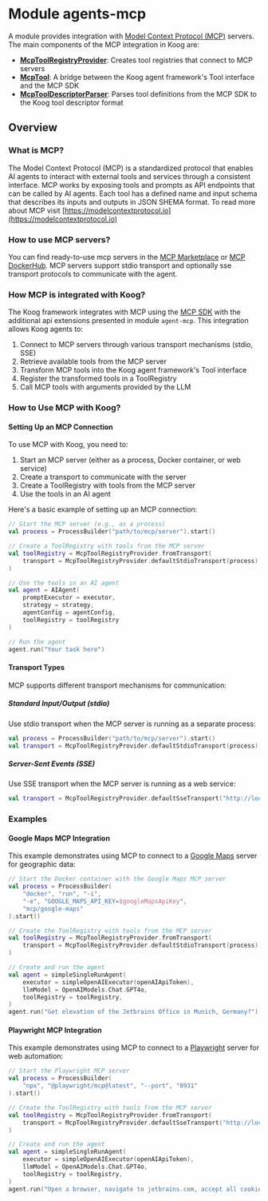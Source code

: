 # Module agents-mcp

A module provides integration with [Model Context Protocol (MCP)](https://modelcontextprotocol.io) servers.
The main components of the MCP integration in Koog are:
- [**McpToolRegistryProvider**](src/jvmMain/kotlin/ai/koog/agents/mcp/McpToolRegistryProvider.kt): Creates tool registries that connect to MCP servers
- [**McpTool**](src/jvmMain/kotlin/ai/koog/agents/mcp/McpTool.kt): A bridge between the Koog agent framework's Tool interface and the MCP SDK
- [**McpToolDescriptorParser**](src/jvmMain/kotlin/ai/koog/agents/mcp/McpToolDefinitionParser.kt): Parses tool definitions from the MCP SDK to the Koog tool descriptor format


## Overview

### What is MCP?

The Model Context Protocol (MCP) is a standardized protocol that enables AI agents to interact with external tools and services through a consistent interface.
MCP works by exposing tools and prompts as API endpoints that can be called by AI agents.
Each tool has a defined name and input schema that describes its inputs and outputs in JSON SHEMA format.
To read more about MCP visit [https://modelcontextprotocol.io](https://modelcontextprotocol.io)

### How to use MCP servers?
You can find ready-to-use mcp servers in the [MCP Marketplace](https://mcp.so/) or [MCP DockerHub](https://hub.docker.com/u/mcp).
MCP servers support stdio transport and optionally sse transport protocols to communicate with the agent.

### How MCP is integrated with Koog?

The Koog framework integrates with MCP using the [MCP SDK](https://github.com/modelcontextprotocol/kotlin-sdk) with the additional api extensions presented in module `agent-mcp`.
This integration allows Koog agents to:

1. Connect to MCP servers through various transport mechanisms (stdio, SSE)
2. Retrieve available tools from the MCP server
3. Transform MCP tools into the Koog agent framework's Tool interface
4. Register the transformed tools in a ToolRegistry
5. Call MCP tools with arguments provided by the LLM

### How to Use MCP with Koog?

#### Setting Up an MCP Connection

To use MCP with Koog, you need to:

1. Start an MCP server (either as a process, Docker container, or web service)
2. Create a transport to communicate with the server
3. Create a ToolRegistry with tools from the MCP server
4. Use the tools in an AI agent

Here's a basic example of setting up an MCP connection:

```kotlin
// Start the MCP server (e.g., as a process)
val process = ProcessBuilder("path/to/mcp/server").start()

// Create a ToolRegistry with tools from the MCP server
val toolRegistry = McpToolRegistryProvider.fromTransport(
    transport = McpToolRegistryProvider.defaultStdioTransport(process)
)

// Use the tools in an AI agent
val agent = AIAgent(
    promptExecutor = executor,
    strategy = strategy,
    agentConfig = agentConfig,
    toolRegistry = toolRegistry
)

// Run the agent
agent.run("Your task here")
```

#### Transport Types

MCP supports different transport mechanisms for communication:

##### Standard Input/Output (stdio)

Use stdio transport when the MCP server is running as a separate process:

```kotlin
val process = ProcessBuilder("path/to/mcp/server").start()
val transport = McpToolRegistryProvider.defaultStdioTransport(process)
```

##### Server-Sent Events (SSE)

Use SSE transport when the MCP server is running as a web service:

```kotlin
val transport = McpToolRegistryProvider.defaultSseTransport("http://localhost:8931")
```

### Examples

#### Google Maps MCP Integration

This example demonstrates using MCP to connect to a [Google Maps](https://mcp.so/server/google-maps/modelcontextprotocol) server for geographic data:

```kotlin
// Start the Docker container with the Google Maps MCP server
val process = ProcessBuilder(
    "docker", "run", "-i",
    "-e", "GOOGLE_MAPS_API_KEY=$googleMapsApiKey",
    "mcp/google-maps"
).start()

// Create the ToolRegistry with tools from the MCP server
val toolRegistry = McpToolRegistryProvider.fromTransport(
    transport = McpToolRegistryProvider.defaultStdioTransport(process)
)

// Create and run the agent
val agent = simpleSingleRunAgent(
    executor = simpleOpenAIExecutor(openAIApiToken),
    llmModel = OpenAIModels.Chat.GPT4o,
    toolRegistry = toolRegistry,
)
agent.run("Get elevation of the Jetbrains Office in Munich, Germany?")
```

#### Playwright MCP Integration

This example demonstrates using MCP to connect to a [Playwright](https://mcp.so/server/playwright-mcp/microsoft) server for web automation:

```kotlin
// Start the Playwright MCP server
val process = ProcessBuilder(
    "npx", "@playwright/mcp@latest", "--port", "8931"
).start()

// Create the ToolRegistry with tools from the MCP server
val toolRegistry = McpToolRegistryProvider.fromTransport(
    transport = McpToolRegistryProvider.defaultSseTransport("http://localhost:8931")
)

// Create and run the agent
val agent = simpleSingleRunAgent(
    executor = simpleOpenAIExecutor(openAIApiToken),
    llmModel = OpenAIModels.Chat.GPT4o,
    toolRegistry = toolRegistry,
)
agent.run("Open a browser, navigate to jetbrains.com, accept all cookies, click AI in toolbar")
```
